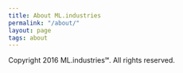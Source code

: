 ```yaml
---
title: About ML.industries
permalink: "/about/"
layout: page
tags: about
---
```


Copyright 2016 ML.industries℠. All rights reserved.
